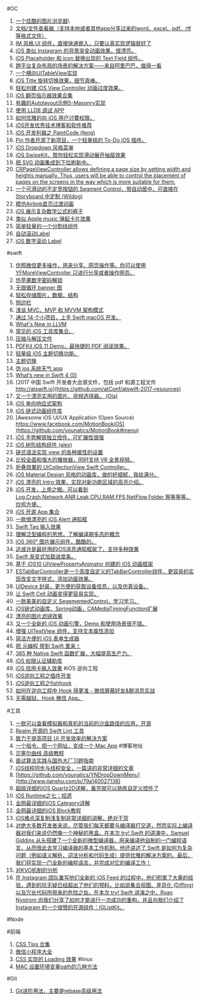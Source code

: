 #OC
1. [一个炫酷的图片浏览器](https://github.com/cbangchen/CBPic2ker)\
2. [文档/文件查看器（支持本地或者其他app分享过来的word、excel、pdf、rtf等格式文件）](https://github.com/jinht/DocViewer)
3. [IM 风格 UI 组件，直接快速嵌入，只要认真实现逻辑就好了](https://github.com/jpush/aurora-imui)
4. [iOS 类似 Instagram 的背景渐变动画效果，很漂亮。 ](https://github.com/cruisediary/Pastel)
5. [iOS Placeholder 和 icon 替换出现的 Text Field 组件。](https://github.com/natangr/KohanaTextField)
6. [跨平台复杂布局的场景的解决方案——来自阿里巴巴，值得一看](https://github.com/alibaba/Tangram-iOS)
7. [一个横向UITableView实现](http://www.jidongchen.com/post/2015-01-31-a-heng-xiang-uitableviewshi-xian)
8. [iOS Title 旋转切换效果，细节真棒。](https://github.com/badoo/BMASpinningLabel)
9. [轻松创建 iOS View Controller 动画过度效果。](https://github.com/Touchwonders/Transition)
10. [iOS 翻页指示器效果合集](https://github.com/ChiliLabs/CHIPageControl)
11. [有趣的Autolayout示例5-Masonry实现](http://tutuge.me/2017/03/12/autolayout-example-with-masonry5/)
12. [使用 LLDB 调试 APP](http://www.imlifengfeng.com/blog/?p=622)
13. [如何优雅的向 iOS 用户讨要权限。](https://github.com/IvanVorobei/RequestPermission)
14. [iOS开发优秀技术博客和软件推荐](https://github.com/imlifengfeng/iOSBlogAndTools)
15. [iOS 开发利器之 PaintCode (feng)](http://www.imlifengfeng.com/blog/?p=602)
16. [Pin 作者开源了新项目，一个轻量级的 To-Do iOS 插件。](https://github.com/cyanzhong/TodayMind)
17. [iOS Dropdown 风格菜单](https://github.com/younatics/YNDropDownMenu)
18. [iOS SwipeKit，帮你轻松实现滑动展开抽屉效果](https://github.com/SwipeCellKit/SwipeCellKit)
19. [把 SVG 动画集成到下拉刷新中。](https://github.com/strongself/MRefresh)
20. [CRPageViewController allows defining a page size by setting width and heights manually. Thus, users will be able to control the placement of pages on the screens in the way which is more suitable for them.](https://github.com/Cleveroad/CRPageViewController)
21. [一个可滑动的不定宽按钮的 Segment Control，带自动居中，可直接在 Storyboard 中定制 (Wildog)](https://github.com/Wildog/WDScrollableSegmentedControl)
22. [模仿Airbnb首页过渡动画](https://github.com/newyjp/JPAnimation)
23. [iOS 展示复杂数学公式的裤子](https://github.com/kostub/iosMath)
24. [类似 Apple music 弹起卡片效果](https://github.com/jobandtalent/CardStackController)
25. [简单轻量的一个分割线组件](https://github.com/Marcocanc/NELineLabel)
26. [自动滚动Label](https://github.com/cbess/AutoScrollLabel)
27. [iOS 数字滚动 Label](https://github.com/codewise/AnimatingLabel)

#swift
1. [仿照微信更多操作，用来分享、网页操作等。你可以使用 YFMoreViewController 只进行分享或者操作网页。](https://github.com/yeziahehe/YFMoreViewController)
2. [仿苹果数字密码解锁](https://github.com/Ryasnoy/AppLocker)
3. [无限循环 banner 图](https://github.com/12207480/TYCyclePagerView)
4. [轻松存储图片，数据，结构](https://github.com/saoudrizwan/Disk)
5. [侧边栏](https://github.com/fahidattique55/FAPanels)
6. [浅谈 MVC、MVP 和 MVVM 架构模式](https://draveness.me/mvx)
7. [通过 14 个小项目，上手 Swift macOS 开发。](https://github.com/KrisYu/swift14macOSApps)
8. [What's New in LLVM](http://yulingtianxia.com/blog/2017/07/17/What-s-New-in-LLVM-2017/)
9. [常见的 iOS 工具库集合。](https://github.com/marcoarment/FCUtilities)
10. [压缩与解压文件](https://github.com/Meniny/Zipper)
11. [PDFKit iOS 11 Demo，最快捷的 PDF 阅读效果。](https://github.com/kishikawakatsumi/BookReader)
12. [轻量级 iOS 主题切换功能。](https://github.com/regexident/Gestalt)
13. [主题切换](https://github.com/onmyway133/Themes)
13. [仿 ios 系统天气 app](https://github.com/SwiftTsubame/iOS11Weather)
14. [Whatʼs new in Swift 4 (S)](https://github.com/ole/whats-new-in-swift-4)
15. [2017 中国 Swift 开发者大会源文件，包括 pdf 和源工程文件 http://atswift.io](https://github.com/atConf/atswift-2017-resources)
16. [又一个漂亮实用的图片、视频选择器。 (Ola)](https://github.com/tilltue/TLPhotoPicker)
17. [iOS 单向响应式架构](https://github.com/ReactorKit/ReactorKit)
18. [iOS 链式动画组件库](https://github.com/satoshin21/Anima)
19. [Awesome iOS UI/UX Application (Open Source) https://www.facebook.com/MotionBookiOS](https://github.com/younatics/MotionBook#menu)
20. [iOS 手势解锁独立控件，可扩展性很强 ](https://github.com/hsuanchih/CCGestureLock-Swift)
21. [iOS 树形结构组件 (alex)](https://github.com/partho-maple/PBTreeView)
22. [链式语法实现 view 的各种属性的设置](https://github.com/devxoul/SwiftyImage)
23. [比较全面和强大的播放器，同时支持 VR 全景视频。](https://github.com/libobjc/SGPlayer)
24. [折叠效果的 UICollectionView Swift Controller。](https://github.com/Ramotion/gliding-collection)
25. [iOS Material Design 风格的动画库，做的好细腻，我给满分。](https://github.com/material-motion/material-motion-swift)
26. [iOS 漂亮的 Intro 效果，实现对新功能区域的高亮介绍。](https://github.com/Bupterambition/AwesomeIntroGuideView)
27. [iOS 开发，上帝之眼。可以看到 Log,Crash,Network,ANR,Leak,CPU,RAM,FPS,NetFlow,Folder 等等等等，炒鸡方便。](https://github.com/zixun/GodEye)
28. [iOS 开源 App 集合](https://github.com/dkhamsing/open-source-ios-apps)
29. [一款很漂亮的 iOS Alert 通知框](https://github.com/Codigami/CFAlertViewController)
30. [Swift Tag 输入效果](https://github.com/uber/UBTokenBar)
31. [理解泛型编程的思想，了解编译期多态的概念](https://boxueio.com/series/protocol-and-generic/episode/189)
32. [iOS 360° 图片展示组件，酷酷的。](https://github.com/scihant/CTPanoramaView)
33. [这或许是最好用的iOS消息通知框架了，支持多种效果](https://github.com/imlifengfeng/FFToast)
34. [Swift 渐变式加载进度条。](https://github.com/DholStudio/DSGradientProgressView)
35. [基于 iOS10 UIViewPropertyAnimator 创建的 iOS 动画框架](https://github.com/saoudrizwan/Dance)
36. [ESTabBarController是一个高度自定义的TabBarController组件，更容易的实现改变文字样式、添加动画效果。 ](https://github.com/eggswift/ESTabBarController)
37. [UIDevice 封装，更方便的获取设备信息，以及仿真设备。](https://github.com/dennisweissmann/DeviceKit)
38. [让 Swift Cell 动画变得更容易实现。](https://github.com/Mononster/Swift-CellAnimation)
39. [一款美美的自定义 SegementedControl，学习学习。](https://github.com/IvanVorobei/SegmentedControl)
40. [iOS链式动画库、Spring动画，CAMediaTimingFunction扩展](https://github.com/devedbox/AXAnimationChain)
41. [漂亮的图片滤镜效果](https://github.com/makomori/Sharaku)
42. [又一个全新的 iOS 动画引擎，Demo 和使用场景很不错。](https://github.com/lkzhao/Hero)
43. [增强 UITextView 组件，支持文本属性添加](https://github.com/evermeer/AttributedTextView)
44. [简洁方便的 iOS 表单生成器 ](https://github.com/xmartlabs/Eureka)
45. [把 元编程 带到 Swift 里来！](https://github.com/krzysztofzablocki/Sourcery)
46. [365 种 Native Swift 函数扩展，大幅提高生产力。](https://github.com/SwifterSwift/SwifterSwift)
47. [iOS 权限认证辅助库](https://github.com/ennioma/arek)
48. [iOS 信用卡输入效果](https://github.com/orazz/CreditCardForm-iOS)
#iOS 逆向工程
1. [iOS逆向工程之插件开发](http://www.imlifengfeng.com/blog/?p=677)
2. [iOS逆向工程之fishhook](http://www.imlifengfeng.com/blog/?p=692)
3. [如何在逆向工程中 Hook 得更准 - 微信屏蔽好友&群消息实战](http://yulingtianxia.com/blog/2017/03/06/How-to-hook-the-correct-method-in-reverse-engineering/)
4. [无需越狱，Hook 微信 App。](http://yulingtianxia.com/blog/2017/02/28/Make-WeChat-Great-Again/)

#工具
1. [一款可以查看模拟器和真机的当前的沙盒路径的应用，开源](https://github.com/luckytianyiyan/TySimulator)
2. [Realm 开源的 Swift Lint 工具](https://github.com/realm/SwiftLint)
3. [致力于提高项目 UI 开发效率的解决方案](http://qmuiteam.com/ios/page/start.html)
4. [一个指令，把一个网址，变成一个 Mac App](https://github.com/jiahaog/nativefier)
#博客地址
1. [贝塞尔曲线 高级教程](https://pomax.github.io/bezierinfo/zh-CN/)
2. [面试算法实践与国外大厂习题指南](https://zhuanlan.zhihu.com/p/25719965)
3. [iOS线程同步与线程安全，一篇讲的非常详细的文章](http://www.imlifengfeng.com/blog/?p=582)
4. [https://github.com/younatics/YNDropDownMenu](http://www.jianshu.com/p/79a140027136)
5. [超级详细的iOS Quartz2D详解，看完就可以熟练自定义控件了](http://www.imlifengfeng.com/blog/?p=514)
6. [iOS Runtime之七：拾遗](http://www.imlifengfeng.com/blog/?p=404)
7. [全网最详细的iOS Category详解](http://www.imlifengfeng.com/blog/?p=474)
8. [全网最详细的iOS Block教程 ](http://www.imlifengfeng.com/blog/?p=457)
9. [iOS难点深复制浅复制非常详细的讲解，绝对干货](http://www.imlifengfeng.com/blog/?p=21)
10. [对绝大多数开发者来说，尽管我们每天都要与编译器打交道，然而实际上编译器对我们来说仍然像一个神秘的黑盒。在本次 try! Swift 的讲演中，Samuel Giddins 从头搭建了一个全新的微型编译器，用来编译他自制的一门编程语言，从而借此去学习编译器的基本工作机制。他还讲述了 Swift 是如何为复杂问题（例如语义解析、词法分析和代码生成）提供优雅的解决方案的。最后，我们将实现一门全新的编程语言，并完成对它的编译工作！](https://academy.realm.io/cn/posts/tryswift-samuel-giddins-building-tiny-compiler-swift-ios/)
11. [对KVO机制的分析](http://www.jianshu.com/p/348e98825df0)
12. [在 Instagram 团队重写他们全新的 iOS Feed 的过程中，他们积累了大量的经验，遇到的坑无疑已经超出了他们的预料，比如说集合视图、差异化 (Diffing) 以及冗长代码所带来的危险之处。在本次 try! Swift 讲演之中，Ryan Nystrom 向我们分享了如何才能进行一次成功的重构，并且向我们介绍了 Instagram 的一个很赞的开源组件：IGListKit。](https://academy.realm.io/cn/posts/tryswift-ryan-nystrom-refactoring-at-scale-lessons-learned-rewriting-instagram-feed/)

#Node

#前端
1. [CSS Tips 合集](https://github.com/AllThingsSmitty/css-protips)
2. [微信小程序大全](http://weapp.masterstudio.tech/demo/demo_photo_wall.html)
3. [CSS 实现的 Loading 效果]()
#linux
1. [MAC 设置环境变量path的几种方法](http://www.flakor.cn/2014-09-14-714.html)


#Git
1. [Git进阶用法，主要是rebase高级用法](http://way.oschina.io/2016/12/15/notes/GitAdvance/)


